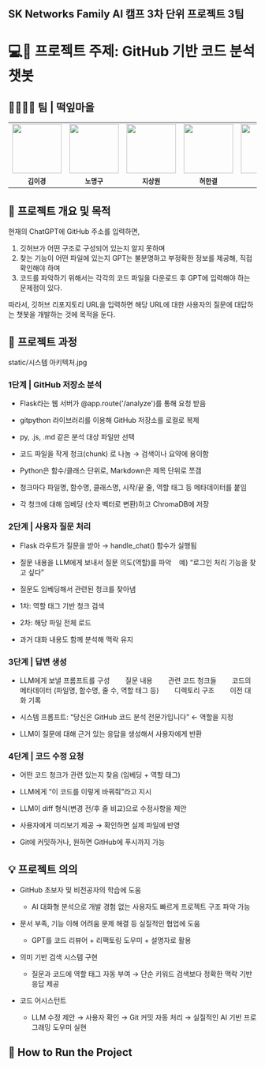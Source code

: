 ## SK Networks Family AI 캠프 3차 단위 프로젝트 3팀

# 💻🤖 프로젝트 주제: GitHub 기반 코드 분석 챗봇

## 👨‍👩‍👧‍👦 팀 | 떡잎마을
<table>
  <tr>
    <td align="center">
      <img src="img/유리.PNG" width="100" />
    </td>
    <td align="center">
      <img src="img/스노우맨.PNG" width="100" />
    </td>
    <td align="center">
      <img src="img/유치원 원장님.PNG" width="100" />
    </td>
    <td align="center">
      <img src="img/짱구.PNG" width="100" />
    </td>
    <td align="center">
      <img src="img/봉미선.PNG" width="100" />
    </td>
  </tr>
  <tr>
    <td align="center"><sub><b>김이경</b></sub></td>
    <td align="center"><sub><b>노명구</b></sub></td>
    <td align="center"><sub><b>지상원</b></sub></td>
    <td align="center"><sub><b>허한결</b></sub></td>
    <td align="center"><sub><b>황차해</b></sub></td>
  </tr>
</table>


## 📌 프로젝트 개요 및 목적
현재의 ChatGPT에 GitHub 주소를 입력하면,
1. 깃허브가 어떤 구조로 구성되어 있는지 알지 못하며
2. 찾는 기능이 어떤 파일에 있는지 GPT는 불분명하고 부정확한 정보를 제공해, 직접 확인해야 하며
3. 코드를 파악하기 위해서는 각각의 코드 파일을 다운로드 후 GPT에 입력해야 하는 문제점이 있다.

따라서, 깃허브 리포지토리 URL을 입력하면 해당 URL에 대한 사용자의 질문에 대답하는 챗봇을 개발하는 것에 목적을 둔다.



## 📅 프로젝트 과정
static/시스템 아키텍처.jpg


### 1단계 | GitHub 저장소 분석

- Flask라는 웹 서버가 @app.route('/analyze')를 통해 요청 받음

- gitpython 라이브러리를 이용해 GitHub 저장소를 로컬로 복제

- py, .js, .md 같은 분석 대상 파일만 선택

- 코드 파일을 작게 청크(chunk) 로 나눔 → 검색이나 요약에 용이함

- Python은 함수/클래스 단위로, Markdown은 제목 단위로 쪼갬

- 청크마다 파일명, 함수명, 클래스명, 시작/끝 줄, 역할 태그 등 메타데이터를 붙임

- 각 청크에 대해 임베딩 (숫자 벡터로 변환)하고 ChromaDB에 저장

### 2단계 | 사용자 질문 처리

- Flask 라우트가 질문을 받아 → handle_chat() 함수가 실행됨

- 질문 내용을 LLM에게 보내서 질문 의도(역할)를 파악
   예) “로그인 처리 기능을 찾고 싶다”

- 질문도 임베딩해서 관련된 청크를 찾아냄

- 1차: 역할 태그 기반 청크 검색

- 2차: 해당 파일 전체 로드

- 과거 대화 내용도 함께 분석해 맥락 유지

### 3단계 | 답변 생성

- LLM에게 보낼 프롬프트를 구성
       질문 내용
       관련 코드 청크들
       코드의 메타데이터 (파일명, 함수명, 줄 수, 역할 태그 등)
       디렉토리 구조
       이전 대화 기록

- 시스템 프롬프트: “당신은 GitHub 코드 분석 전문가입니다” ← 역할을 지정

- LLM이 질문에 대해 근거 있는 응답을 생성해서 사용자에게 반환

### 4단계 | 코드 수정 요청

- 어떤 코드 청크가 관련 있는지 찾음 (임베딩 + 역할 태그)

- LLM에게 “이 코드를 이렇게 바꿔줘”라고 지시

- LLM이 diff 형식(변경 전/후 줄 비교)으로 수정사항을 제안

- 사용자에게 미리보기 제공 → 확인하면 실제 파일에 반영

- Git에 커밋하거나, 원하면 GitHub에 푸시까지 가능


## 💡 프로젝트 의의

- GitHub 초보자 및 비전공자의 학습에 도움
  - AI 대화형 분석으로 개발 경험 없는 사용자도 빠르게 프로젝트 구조 파악 가능


- 문서 부족, 기능 이해 어려움 문제 해결 등 실질적인 협업에 도움
  - GPT를 코드 리뷰어 + 리팩토링 도우미 + 설명자로 활용


- 의미 기반 검색 시스템 구현
  - 질문과 코드에 역할 태그 자동 부여 → 단순 키워드 검색보다 정확한 맥락 기반 응답 제공


- 코드 어시스턴트
  - LLM 수정 제안 → 사용자 확인 → Git 커밋 자동 처리
  → 실질적인 AI 기반 프로그래밍 도우미 실현


## 🚀 How to Run the Project
~~~~~~ (링크)
